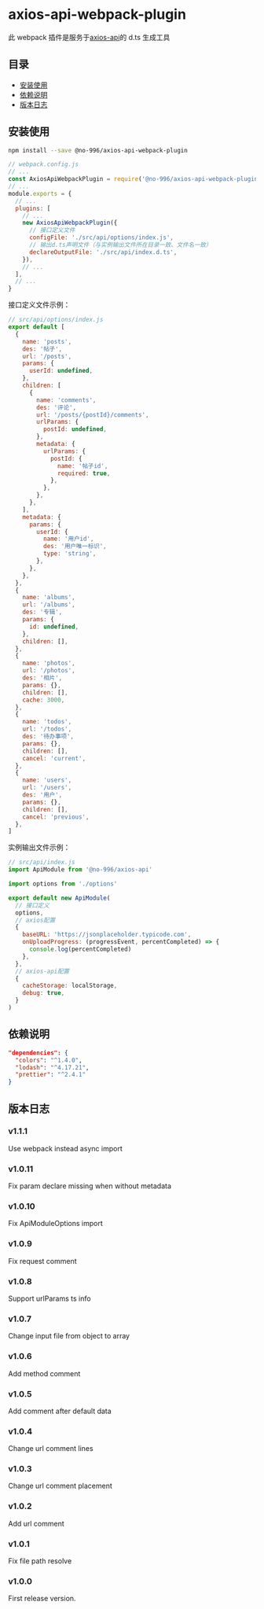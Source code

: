 # axios-api-webpack-plugin

此 webpack 插件是服务于[axios-api](https://github.com/no-996/axios-api)的 d.ts 生成工具

## 目录

- [安装使用](#安装使用)
- [依赖说明](#依赖说明)
- [版本日志](#版本日志)

## 安装使用

```bash
npm install --save @no-996/axios-api-webpack-plugin
```

```js
// webpack.config.js
// ...
const AxiosApiWebpackPlugin = require('@no-996/axios-api-webpack-plugin')
// ...
module.exports = {
  // ...
  plugins: [
    // ...
    new AxiosApiWebpackPlugin({
      // 接口定义文件
      configFile: './src/api/options/index.js',
      // 输出d.ts声明文件（与实例输出文件所在目录一致、文件名一致）
      declareOutputFile: './src/api/index.d.ts',
    }),
    // ...
  ],
  // ...
}
```

接口定义文件示例：

```js
// src/api/options/index.js
export default [
  {
    name: 'posts',
    des: '帖子',
    url: '/posts',
    params: {
      userId: undefined,
    },
    children: [
      {
        name: 'comments',
        des: '评论',
        url: '/posts/{postId}/comments',
        urlParams: {
          postId: undefined,
        },
        metadata: {
          urlParams: {
            postId: {
              name: '帖子id',
              required: true,
            },
          },
        },
      },
    ],
    metadata: {
      params: {
        userId: {
          name: '用户id',
          des: '用户唯一标识',
          type: 'string',
        },
      },
    },
  },
  {
    name: 'albums',
    url: '/albums',
    des: '专辑',
    params: {
      id: undefined,
    },
    children: [],
  },
  {
    name: 'photos',
    url: '/photos',
    des: '相片',
    params: {},
    children: [],
    cache: 3000,
  },
  {
    name: 'todos',
    url: '/todos',
    des: '待办事项',
    params: {},
    children: [],
    cancel: 'current',
  },
  {
    name: 'users',
    url: '/users',
    des: '用户',
    params: {},
    children: [],
    cancel: 'previous',
  },
]
```

实例输出文件示例：

```js
// src/api/index.js
import ApiModule from '@no-996/axios-api'

import options from './options'

export default new ApiModule(
  // 接口定义
  options,
  // axios配置
  {
    baseURL: 'https://jsonplaceholder.typicode.com',
    onUploadProgress: (progressEvent, percentCompleted) => {
      console.log(percentCompleted)
    },
  },
  // axios-api配置
  {
    cacheStorage: localStorage,
    debug: true,
  }
)
```

## 依赖说明

```json
"dependencies": {
  "colors": "^1.4.0",
  "lodash": "^4.17.21",
  "prettier": "^2.4.1"
}
```

## 版本日志

### v1.1.1

Use webpack instead async import

### v1.0.11

Fix param declare missing when without metadata

### v1.0.10

Fix ApiModuleOptions import

### v1.0.9

Fix request comment

### v1.0.8

Support urlParams ts info

### v1.0.7

Change input file from object to array

### v1.0.6

Add method comment

### v1.0.5

Add comment after default data

### v1.0.4

Change url comment lines

### v1.0.3

Change url comment placement

### v1.0.2

Add url comment

### v1.0.1

Fix file path resolve

### v1.0.0

First release version.
